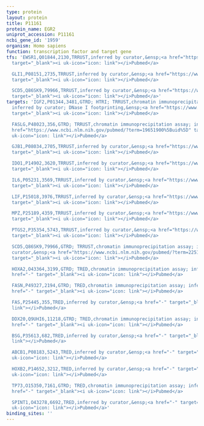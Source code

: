 ```yaml
---
type: protein
layout: protein
title: P11161
protein_name: EGR2
uniprot_accession: P11161
ncbi_gene_id: '1959'
organism: Homo sapiens
function: transcription factor and target gene
tfs: 'EWSR1,Q01844,2130,TRRUST,inferred by curator,&ensp;<a href="https://www.ncbi.nlm.nih.gov/pubmed/?term=22327514%5Buid%5D"
  target="_blank"><i uk-icon="icon: link"></i>Pubmed</a>

  GLI1,P08151,2735,TRRUST,inferred by curator,&ensp;<a href="https://www.ncbi.nlm.nih.gov/pubmed/?term=18924150%5Buid%5D"
  target="_blank"><i uk-icon="icon: link"></i>Pubmed</a>

  SCD5,Q86SK9,79966,TRRUST,inferred by curator,&ensp;<a href="https://www.ncbi.nlm.nih.gov/pubmed/?term=22510410%5Buid%5D"
  target="_blank"><i uk-icon="icon: link"></i>Pubmed</a>'
targets: 'IGF2,P01344,3481,GTRD; HTRI; TRRUST,chromatin immunoprecipitation assay;
  inferred by curator; DNase I footprinting,&ensp;<a href="https://www.ncbi.nlm.nih.gov/pubmed/?term=9610618%5Buid%5D"
  target="_blank"><i uk-icon="icon: link"></i>Pubmed</a>

  FASLG,P48023,356,GTRD; TRRUST,chromatin immunoprecipitation assay; inferred by curator,&ensp;<a
  href="https://www.ncbi.nlm.nih.gov/pubmed/?term=19651900%5Buid%5D" target="_blank"><i
  uk-icon="icon: link"></i>Pubmed</a>

  GJB1,P08034,2705,TRRUST,inferred by curator,&ensp;<a href="https://www.ncbi.nlm.nih.gov/pubmed/?term=11493034%5Buid%5D"
  target="_blank"><i uk-icon="icon: link"></i>Pubmed</a>

  IDO1,P14902,3620,TRRUST,inferred by curator,&ensp;<a href="https://www.ncbi.nlm.nih.gov/pubmed/?term=24007274%5Buid%5D"
  target="_blank"><i uk-icon="icon: link"></i>Pubmed</a>

  IL6,P05231,3569,TRRUST,inferred by curator,&ensp;<a href="https://www.ncbi.nlm.nih.gov/pubmed/?term=24007274%5Buid%5D"
  target="_blank"><i uk-icon="icon: link"></i>Pubmed</a>

  LIF,P15018,3976,TRRUST,inferred by curator,&ensp;<a href="https://www.ncbi.nlm.nih.gov/pubmed/?term=24007274%5Buid%5D"
  target="_blank"><i uk-icon="icon: link"></i>Pubmed</a>

  MPZ,P25189,4359,TRRUST,inferred by curator,&ensp;<a href="https://www.ncbi.nlm.nih.gov/pubmed/?term=21179557%5Buid%5D"
  target="_blank"><i uk-icon="icon: link"></i>Pubmed</a>

  PTGS2,P35354,5743,TRRUST,inferred by curator,&ensp;<a href="https://www.ncbi.nlm.nih.gov/pubmed/?term=24007274%5Buid%5D"
  target="_blank"><i uk-icon="icon: link"></i>Pubmed</a>

  SCD5,Q86SK9,79966,GTRD; TRRUST,chromatin immunoprecipitation assay; inferred by
  curator,&ensp;<a href="https://www.ncbi.nlm.nih.gov/pubmed/?term=22510410%5Buid%5D"
  target="_blank"><i uk-icon="icon: link"></i>Pubmed</a>

  HOXA2,O43364,3199,GTRD; TRED,chromatin immunoprecipitation assay; inferred by curator,&ensp;<a
  href="-" target="_blank"><i uk-icon="icon: link"></i>Pubmed</a>

  FASN,P49327,2194,GTRD; TRED,chromatin immunoprecipitation assay; inferred by curator,&ensp;<a
  href="-" target="_blank"><i uk-icon="icon: link"></i>Pubmed</a>

  FAS,P25445,355,TRED,inferred by curator,&ensp;<a href="-" target="_blank"><i uk-icon="icon:
  link"></i>Pubmed</a>

  DDX20,Q9UHI6,11218,GTRD; TRED,chromatin immunoprecipitation assay; inferred by curator,&ensp;<a
  href="-" target="_blank"><i uk-icon="icon: link"></i>Pubmed</a>

  BSG,P35613,682,TRED,inferred by curator,&ensp;<a href="-" target="_blank"><i uk-icon="icon:
  link"></i>Pubmed</a>

  ABCB1,P08183,5243,TRED,inferred by curator,&ensp;<a href="-" target="_blank"><i
  uk-icon="icon: link"></i>Pubmed</a>

  HOXB2,P14652,3212,TRED,inferred by curator,&ensp;<a href="-" target="_blank"><i
  uk-icon="icon: link"></i>Pubmed</a>

  TP73,O15350,7161,GTRD; TRED,chromatin immunoprecipitation assay; inferred by curator,&ensp;<a
  href="-" target="_blank"><i uk-icon="icon: link"></i>Pubmed</a>

  SPINT1,O43278,6692,TRED,inferred by curator,&ensp;<a href="-" target="_blank"><i
  uk-icon="icon: link"></i>Pubmed</a>'
binding_sites: ''
---
```

